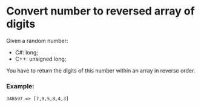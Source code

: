 # Convert number to reversed array of digits

Given a random number:

* C#: long;
* C++: unsigned long;

You have to return the digits of this number within an array in reverse order.

### Example:

```
348597 => [7,9,5,8,4,3]
```